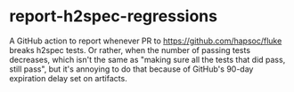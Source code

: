 # report-h2spec-regressions

A GitHub action to report whenever PR to <https://github.com/hapsoc/fluke>
breaks h2spec tests. Or rather, when the number of passing tests decreases,
which isn't the same as "making sure all the tests that did pass, still pass",
but it's annoying to do that because of GitHub's 90-day expiration delay set on
artifacts.
